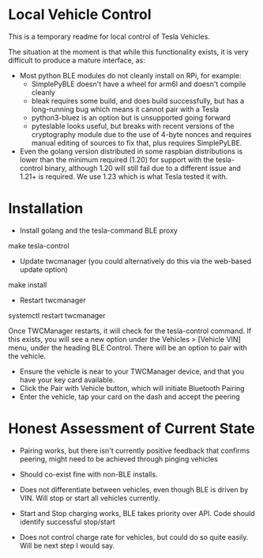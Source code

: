 Local Vehicle Control
=====================

This is a temporary readme for local control of Tesla Vehicles.

The situation at the moment is that while this functionality exists, it is very difficult to produce a mature interface, as:

  * Most python BLE modules do not cleanly install on RPi, for example:
    * SimplePyBLE doesn't have a wheel for arm6l and doesn't compile cleanly 
    * bleak requires some build, and does build successfully, but has a long-running bug which means it cannot pair with a Tesla
    * python3-bluez is an option but is unsupported going forward
    * pyteslable looks useful, but breaks with recent versions of the cryptography module due to the use of 4-byte nonces and requires manual editing of sources to fix that, plus requires SimplePyLBE.
  * Even the golang version distributed in some raspbian distributions is lower than the minimum required (1.20) for support with the tesla-control binary, although 1.20 will still fail due to a different issue and 1.21+ is required. We use 1.23 which is what Tesla tested it with.

Installation
============

  * Install golang and the tesla-command BLE proxy

make tesla-control

  * Update twcmanager (you could alternatively do this via the web-based update option)

make install

  * Restart twcmanager

systemctl restart twcmanager

Once TWCManager restarts, it will check for the tesla-control command. If this exists, you will see a new option under the Vehicles > [Vehicle VIN] menu, under the heading BLE Control. There will be an option to pair with the vehicle.

  * Ensure the vehicle is near to your TWCManager device, and that you have your key card available.
  * Click the Pair with Vehicle button, which will initiate Bluetooth Pairing
  * Enter the vehicle, tap your card on the dash and accept the peering


Honest Assessment of Current State
==================================

* Pairing works, but there isn't currently positive feedback that confirms peering, might need to be achieved through pinging vehicles

* Should co-exist fine with non-BLE installs. 

* Does not differentiate between vehicles, even though BLE is driven by VIN. Will stop or start all vehicles currently.

* Start and Stop charging works, BLE takes priority over API. Code should identify successful stop/start

* Does not control charge rate for vehicles, but could do so quite easily. Will be next step I would say.
